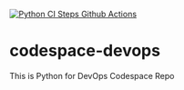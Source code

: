 [![Python CI Steps Github Actions](https://github.com/olu-salem/codespace-devops/actions/workflows/main.yml/badge.svg)](https://github.com/olu-salem/codespace-devops/actions/workflows/main.yml)

# codespace-devops
This is Python for DevOps Codespace Repo
